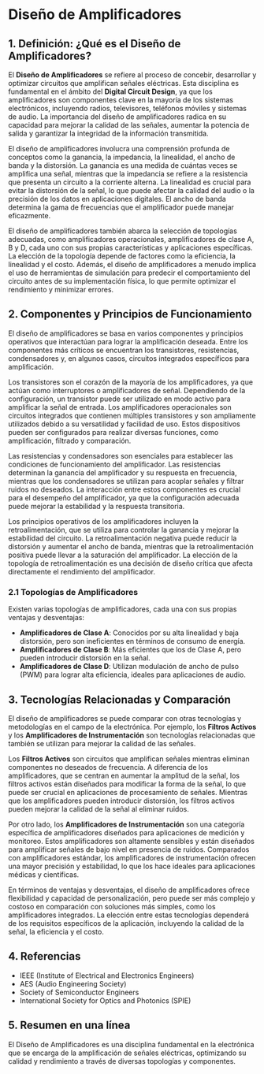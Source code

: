 # Diseño de Amplificadores

## 1. Definición: ¿Qué es el **Diseño de Amplificadores**?
El **Diseño de Amplificadores** se refiere al proceso de concebir, desarrollar y optimizar circuitos que amplifican señales eléctricas. Esta disciplina es fundamental en el ámbito del **Digital Circuit Design**, ya que los amplificadores son componentes clave en la mayoría de los sistemas electrónicos, incluyendo radios, televisores, teléfonos móviles y sistemas de audio. La importancia del diseño de amplificadores radica en su capacidad para mejorar la calidad de las señales, aumentar la potencia de salida y garantizar la integridad de la información transmitida.

El diseño de amplificadores involucra una comprensión profunda de conceptos como la ganancia, la impedancia, la linealidad, el ancho de banda y la distorsión. La ganancia es una medida de cuántas veces se amplifica una señal, mientras que la impedancia se refiere a la resistencia que presenta un circuito a la corriente alterna. La linealidad es crucial para evitar la distorsión de la señal, lo que puede afectar la calidad del audio o la precisión de los datos en aplicaciones digitales. El ancho de banda determina la gama de frecuencias que el amplificador puede manejar eficazmente.

El diseño de amplificadores también abarca la selección de topologías adecuadas, como amplificadores operacionales, amplificadores de clase A, B y D, cada uno con sus propias características y aplicaciones específicas. La elección de la topología depende de factores como la eficiencia, la linealidad y el costo. Además, el diseño de amplificadores a menudo implica el uso de herramientas de simulación para predecir el comportamiento del circuito antes de su implementación física, lo que permite optimizar el rendimiento y minimizar errores.

## 2. Componentes y Principios de Funcionamiento
El diseño de amplificadores se basa en varios componentes y principios operativos que interactúan para lograr la amplificación deseada. Entre los componentes más críticos se encuentran los transistores, resistencias, condensadores y, en algunos casos, circuitos integrados específicos para amplificación.

Los transistores son el corazón de la mayoría de los amplificadores, ya que actúan como interruptores o amplificadores de señal. Dependiendo de la configuración, un transistor puede ser utilizado en modo activo para amplificar la señal de entrada. Los amplificadores operacionales son circuitos integrados que contienen múltiples transistores y son ampliamente utilizados debido a su versatilidad y facilidad de uso. Estos dispositivos pueden ser configurados para realizar diversas funciones, como amplificación, filtrado y comparación.

Las resistencias y condensadores son esenciales para establecer las condiciones de funcionamiento del amplificador. Las resistencias determinan la ganancia del amplificador y su respuesta en frecuencia, mientras que los condensadores se utilizan para acoplar señales y filtrar ruidos no deseados. La interacción entre estos componentes es crucial para el desempeño del amplificador, ya que la configuración adecuada puede mejorar la estabilidad y la respuesta transitoria.

Los principios operativos de los amplificadores incluyen la retroalimentación, que se utiliza para controlar la ganancia y mejorar la estabilidad del circuito. La retroalimentación negativa puede reducir la distorsión y aumentar el ancho de banda, mientras que la retroalimentación positiva puede llevar a la saturación del amplificador. La elección de la topología de retroalimentación es una decisión de diseño crítica que afecta directamente el rendimiento del amplificador.

### 2.1 Topologías de Amplificadores
Existen varias topologías de amplificadores, cada una con sus propias ventajas y desventajas:

- **Amplificadores de Clase A**: Conocidos por su alta linealidad y baja distorsión, pero son ineficientes en términos de consumo de energía.
- **Amplificadores de Clase B**: Más eficientes que los de Clase A, pero pueden introducir distorsión en la señal.
- **Amplificadores de Clase D**: Utilizan modulación de ancho de pulso (PWM) para lograr alta eficiencia, ideales para aplicaciones de audio.

## 3. Tecnologías Relacionadas y Comparación
El diseño de amplificadores se puede comparar con otras tecnologías y metodologías en el campo de la electrónica. Por ejemplo, los **Filtros Activos** y los **Amplificadores de Instrumentación** son tecnologías relacionadas que también se utilizan para mejorar la calidad de las señales.

Los **Filtros Activos** son circuitos que amplifican señales mientras eliminan componentes no deseados de frecuencia. A diferencia de los amplificadores, que se centran en aumentar la amplitud de la señal, los filtros activos están diseñados para modificar la forma de la señal, lo que puede ser crucial en aplicaciones de procesamiento de señales. Mientras que los amplificadores pueden introducir distorsión, los filtros activos pueden mejorar la calidad de la señal al eliminar ruidos.

Por otro lado, los **Amplificadores de Instrumentación** son una categoría específica de amplificadores diseñados para aplicaciones de medición y monitoreo. Estos amplificadores son altamente sensibles y están diseñados para amplificar señales de bajo nivel en presencia de ruidos. Comparados con amplificadores estándar, los amplificadores de instrumentación ofrecen una mayor precisión y estabilidad, lo que los hace ideales para aplicaciones médicas y científicas.

En términos de ventajas y desventajas, el diseño de amplificadores ofrece flexibilidad y capacidad de personalización, pero puede ser más complejo y costoso en comparación con soluciones más simples, como los amplificadores integrados. La elección entre estas tecnologías dependerá de los requisitos específicos de la aplicación, incluyendo la calidad de la señal, la eficiencia y el costo.

## 4. Referencias
- IEEE (Institute of Electrical and Electronics Engineers)
- AES (Audio Engineering Society)
- Society of Semiconductor Engineers
- International Society for Optics and Photonics (SPIE)

## 5. Resumen en una línea
El Diseño de Amplificadores es una disciplina fundamental en la electrónica que se encarga de la amplificación de señales eléctricas, optimizando su calidad y rendimiento a través de diversas topologías y componentes.